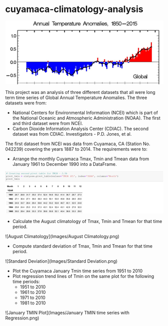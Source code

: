 # cuyamaca-climatology-analysis



![Temps](Images/climatology2.jpg)



This project was an analysis of three different datasets that all were long term time series of Global Annual Temperature Anomalies.  The three datasets were from:

- National Centers for Environmental Information (NCEI) which is part of the National Oceanic and Atmospheric Administration (NOAA).  The first and third dataset were from NCEI.  
- Carbon Dioxide Information Analysis Center (CDIAC).  The second dataset was from CDIAC.  Investigators - P.D. Jones, et al.  

The first dataset from NCEI was data from Cuyamaca, CA (Station No. 042239) covering the years 1887 to 2014.  The requirements were to:

- Arrange the monthly Cuyamaca Tmax, Tmin and Tmean data from January 1961 to December 1990 into a DataFrame.

![Pivot](Images/tmin_Pivot_Table.png)

- Calculate the August climatology of Tmax, Tmin and Tmean for that time period.  

![August Climatology](Images/August Climatology.png)

- Compute standard deviation of Tmax, Tmin and Tmean for that time period.  

![Standard Deviation](Images/Standard Deviation.png)

- Plot the Cuyamaca January Tmin time series from 1951 to 2010
- Plot regression trend lines of Tmin on the same plot for the following time periods:
  - 1951 to 2010
  - 1961 to 2010
  - 1971 to 2010
  - 1981 to 2010

![January TMIN Plot](Images/January TMIN time series with Regression.png)



